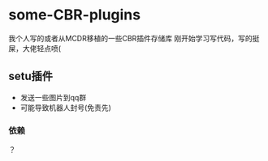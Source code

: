 # some-CBR-plugins
我个人写的或者从MCDR移植的一些CBR插件存储库
刚开始学习写代码，写的挺屎，大佬轻点喷(
## setu插件
- 发送一些图片到qq群
- 可能导致机器人封号(免责先)
### 依赖
？
